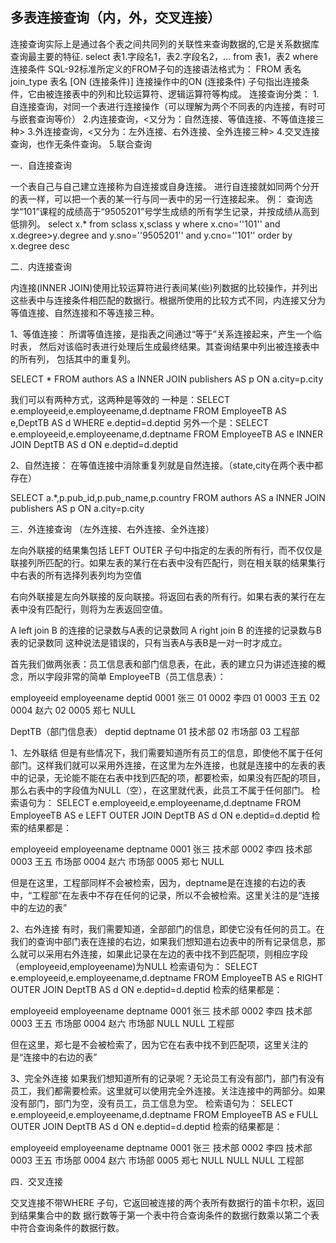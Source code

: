 ## 多表连接查询（内，外，交叉连接）

连接查询实际上是通过各个表之间共同列的关联性来查询数据的,它是关系数据库查询最主要的特征.
select 表1.字段名1，表2.字段名2，... 
from 表1，表2
where 连接条件
SQL-92标准所定义的FROM子句的连接语法格式为： 
FROM 表名 join_type 表名 [ON (连接条件)]
连接操作中的ON (连接条件) 子句指出连接条件，它由被连接表中的列和比较运算符、逻辑运算符等构成。
连接查询分类：
1.自连接查询，对同一个表进行连接操作（可以理解为两个不同表的内连接，有时可与嵌套查询等价）
2.内连接查询，<又分为：自然连接、等值连接、不等值连接三种>
3.外连接查询，<又分为：左外连接、右外连接、全外连接三种>
4.交叉连接查询，也作无条件查询。
5.联合查询

一．自连接查询

一个表自己与自己建立连接称为自连接或自身连接。
进行自连接就如同两个分开的表一样，可以把一个表的某一行与同一表中的另一行连接起来。
例：
查询选学“101”课程的成绩高于“9505201”号学生成绩的所有学生记录，并按成绩从高到低排列。
select x.* from sclass x,sclass y
where x.cno=''101'' and x.degree>y.degree and y.sno=''9505201'' and y.cno=''101''
order by x.degree desc

二．内连接查询

内连接(INNER JOIN)使用比较运算符进行表间某(些)列数据的比较操作，并列出这些表中与连接条件相匹配的数据行。根据所使用的比较方式不同，内连接又分为等值连接、自然连接和不等连接三种。

1、等值连接：
所谓等值连接，是指表之间通过“等于”关系连接起来，产生一个临时表，
然后对该临时表进行处理后生成最终结果。其查询结果中列出被连接表中的所有列，
包括其中的重复列。

SELECT * 
FROM authors AS a INNER JOIN publishers AS p 
ON a.city=p.city

我们可以有两种方式，这两种是等效的 
一种是：SELECT e.employeeid,e.employeename,d.deptname FROM EmployeeTB AS e,DeptTB AS d WHERE e.deptid=d.deptid 
另外一个是：SELECT e.employeeid,e.employeename,d.deptname FROM EmployeeTB AS e INNER JOIN DeptTB AS d ON e.deptid=d.deptid 

2、自然连接：
在等值连接中消除重复列就是自然连接。（state,city在两个表中都存在）

SELECT a.*,p.pub_id,p.pub_name,p.country 
FROM authors AS a INNER JOIN publishers AS p 
ON a.city=p.city

三．外连接查询 （左外连接、右外连接、全外连接）

左向外联接的结果集包括 LEFT OUTER 子句中指定的左表的所有行，而不仅仅是联接列所匹配的行。如果左表的某行在右表中没有匹配行，则在相关联的结果集行中右表的所有选择列表列均为空值

右向外联接是左向外联接的反向联接。将返回右表的所有行。如果右表的某行在左表中没有匹配行，则将为左表返回空值。

A left join B 的连接的记录数与A表的记录数同
A right join B 的连接的记录数与B表的记录数同  这种说法是错误的，只有当表A与表B是一对一时才成立。

首先我们做两张表：员工信息表和部门信息表，在此，表的建立只为讲述连接的概念，所以字段非常的简单 
EmployeeTB（员工信息表）： 

employeeid employeename deptid 
0001  张三  01 
0002  李四  01 
0003  王五  02 
0004  赵六  02 
0005  郑七  NULL 

DeptTB（部门信息表） 
deptid  deptname 
01  技术部 
02  市场部 
03  工程部 

1、左外联结 
但是有些情况下，我们需要知道所有员工的信息，即使他不属于任何部门。这样我们就可以采用外连接，在这里为左外连接，也就是连接中的左表的表中的记录，无论能不能在右表中找到匹配的项，都要检索，如果没有匹配的项目，那么右表中的字段值为NULL（空），在这里就代表，此员工不属于任何部门。 
检索语句为： 
SELECT e.employeeid,e.employeename,d.deptname FROM EmployeeTB AS e LEFT OUTER JOIN DeptTB AS d ON e.deptid=d.deptid 
检索的结果都是： 

employeeid employeename deptname 
0001  张三 技术部 
0002  李四 技术部 
0003  王五 市场部 
0004  赵六 市场部 
0005  郑七  NULL 

但是在这里，工程部同样不会被检索，因为，deptname是在连接的右边的表中，“工程部”在左表中不存在任何的记录，所以不会被检索。这里关注的是“连接中的左边的表” 

2、右外连接 
有时，我们需要知道，全部部门的信息，即使它没有任何的员工。在我们的查询中部门表在连接的右边，如果我们想知道右边表中的所有记录信息，那么就可以采用右外连接，如果此记录在左边的表中找不到匹配项，则相应字段（employeeid,employeename)为NULL 
检索语句为： 
SELECT e.employeeid,e.employeename,d.deptname FROM EmployeeTB AS e RIGHT OUTER JOIN DeptTB AS d ON e.deptid=d.deptid 
检索的结果都是： 

employeeid employeename deptname 
0001  张三 技术部 
0002  李四 技术部 
0003  王五 市场部 
0004  赵六 市场部 
NULL  NULL  工程部 

但在这里，郑七是不会被检索了，因为它在右表中找不到匹配项，这里关注的是“连接中的右边的表” 

3、完全外连接 
如果我们想知道所有的记录呢？无论员工有没有部门，部门有没有员工，我们都需要检索。这里就可以使用完全外连接。关注连接中的两部分。如果没有部门，部门为空，没有员工，员工信息为空。 
检索语句为： 
SELECT e.employeeid,e.employeename,d.deptname FROM EmployeeTB AS e FULL OUTER JOIN DeptTB AS d ON e.deptid=d.deptid 
检索的结果都是： 

employeeid employeename deptname 
0001  张三 技术部 
0002  李四 技术部 
0003  王五 市场部 
0004  赵六 市场部 
0005  郑七  NULL 
NULL  NULL  工程部 

四．交叉连接

交叉连接不带WHERE 子句，它返回被连接的两个表所有数据行的笛卡尔积，返回到结果集合中的数
据行数等于第一个表中符合查询条件的数据行数乘以第二个表中符合查询条件的数据行数。
